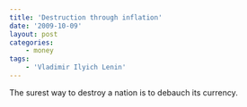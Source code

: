 ```yaml
---
title: 'Destruction through inflation'
date: '2009-10-09'
layout: post
categories:
    - money
tags:
    - 'Vladimir Ilyich Lenin'
---
```


The surest way to destroy a nation is to debauch its currency.